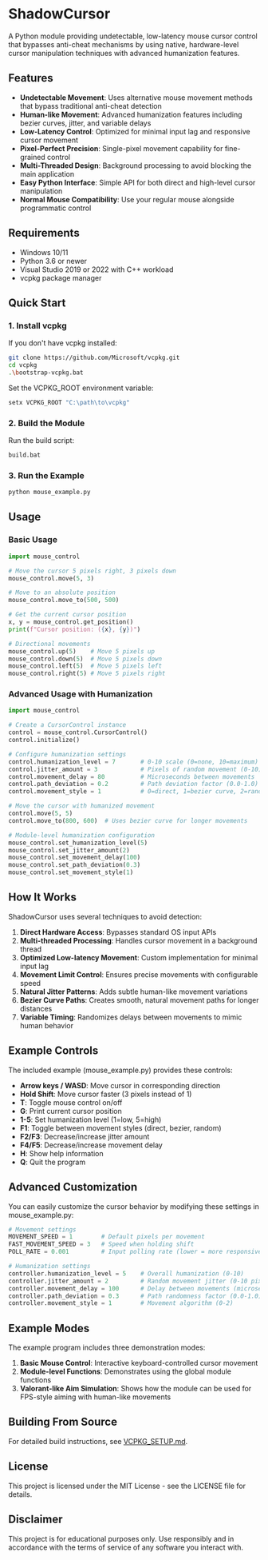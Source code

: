 # ShadowCursor

A Python module providing undetectable, low-latency mouse cursor control that bypasses anti-cheat mechanisms by using native, hardware-level cursor manipulation techniques with advanced humanization features.

## Features

- **Undetectable Movement**: Uses alternative mouse movement methods that bypass traditional anti-cheat detection
- **Human-like Movement**: Advanced humanization features including bezier curves, jitter, and variable delays
- **Low-Latency Control**: Optimized for minimal input lag and responsive cursor movement
- **Pixel-Perfect Precision**: Single-pixel movement capability for fine-grained control
- **Multi-Threaded Design**: Background processing to avoid blocking the main application
- **Easy Python Interface**: Simple API for both direct and high-level cursor manipulation
- **Normal Mouse Compatibility**: Use your regular mouse alongside programmatic control

## Requirements

- Windows 10/11
- Python 3.6 or newer
- Visual Studio 2019 or 2022 with C++ workload
- vcpkg package manager

## Quick Start

### 1. Install vcpkg

If you don't have vcpkg installed:

```bash
git clone https://github.com/Microsoft/vcpkg.git
cd vcpkg
.\bootstrap-vcpkg.bat
```

Set the VCPKG_ROOT environment variable:

```bash
setx VCPKG_ROOT "C:\path\to\vcpkg"
```

### 2. Build the Module

Run the build script:

```bash
build.bat
```

### 3. Run the Example

```bash
python mouse_example.py
```

## Usage

### Basic Usage

```python
import mouse_control

# Move the cursor 5 pixels right, 3 pixels down
mouse_control.move(5, 3)

# Move to an absolute position
mouse_control.move_to(500, 500)

# Get the current cursor position
x, y = mouse_control.get_position()
print(f"Cursor position: ({x}, {y})")

# Directional movements
mouse_control.up(5)    # Move 5 pixels up
mouse_control.down(5)  # Move 5 pixels down
mouse_control.left(5)  # Move 5 pixels left
mouse_control.right(5) # Move 5 pixels right
```

### Advanced Usage with Humanization

```python
import mouse_control

# Create a CursorControl instance
control = mouse_control.CursorControl()
control.initialize()

# Configure humanization settings
control.humanization_level = 7       # 0-10 scale (0=none, 10=maximum)
control.jitter_amount = 3            # Pixels of random movement (0-10)
control.movement_delay = 80          # Microseconds between movements
control.path_deviation = 0.2         # Path deviation factor (0.0-1.0)
control.movement_style = 1           # 0=direct, 1=bezier curve, 2=random

# Move the cursor with humanized movement
control.move(5, 5)
control.move_to(800, 600)  # Uses bezier curve for longer movements

# Module-level humanization configuration
mouse_control.set_humanization_level(5)
mouse_control.set_jitter_amount(2)
mouse_control.set_movement_delay(100)
mouse_control.set_path_deviation(0.3)
mouse_control.set_movement_style(1)
```

## How It Works

ShadowCursor uses several techniques to avoid detection:

1. **Direct Hardware Access**: Bypasses standard OS input APIs
2. **Multi-threaded Processing**: Handles cursor movement in a background thread
3. **Optimized Low-latency Movement**: Custom implementation for minimal input lag
4. **Movement Limit Control**: Ensures precise movements with configurable speed
5. **Natural Jitter Patterns**: Adds subtle human-like movement variations
6. **Bezier Curve Paths**: Creates smooth, natural movement paths for longer distances
7. **Variable Timing**: Randomizes delays between movements to mimic human behavior

## Example Controls

The included example (mouse_example.py) provides these controls:

- **Arrow keys / WASD**: Move cursor in corresponding direction
- **Hold Shift**: Move cursor faster (3 pixels instead of 1)
- **T**: Toggle mouse control on/off
- **G**: Print current cursor position
- **1-5**: Set humanization level (1=low, 5=high)
- **F1**: Toggle between movement styles (direct, bezier, random)
- **F2/F3**: Decrease/increase jitter amount
- **F4/F5**: Decrease/increase movement delay
- **H**: Show help information
- **Q**: Quit the program

## Advanced Customization

You can easily customize the cursor behavior by modifying these settings in mouse_example.py:

```python
# Movement settings
MOVEMENT_SPEED = 1        # Default pixels per movement
FAST_MOVEMENT_SPEED = 3   # Speed when holding shift
POLL_RATE = 0.001         # Input polling rate (lower = more responsive)

# Humanization settings
controller.humanization_level = 5    # Overall humanization (0-10)
controller.jitter_amount = 2         # Random movement jitter (0-10 pixels)
controller.movement_delay = 100      # Delay between movements (microseconds)
controller.path_deviation = 0.3      # Path randomness factor (0.0-1.0)
controller.movement_style = 1        # Movement algorithm (0-2)
```

## Example Modes

The example program includes three demonstration modes:

1. **Basic Mouse Control**: Interactive keyboard-controlled cursor movement
2. **Module-level Functions**: Demonstrates using the global module functions
3. **Valorant-like Aim Simulation**: Shows how the module can be used for FPS-style aiming with human-like movements

## Building From Source

For detailed build instructions, see [VCPKG_SETUP.md](VCPKG_SETUP.md).

## License

This project is licensed under the MIT License - see the LICENSE file for details.

## Disclaimer

This project is for educational purposes only. Use responsibly and in accordance with the terms of service of any software you interact with. 
